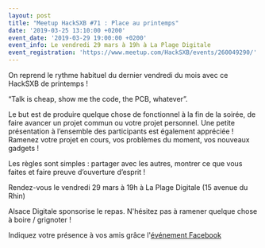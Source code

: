 ```yaml
---
layout: post
title: "Meetup HackSXB #71 : Place au printemps"
date: '2019-03-25 13:10:00 +0200'
event_date: '2019-03-29 19:00:00 +0200'
event_info: Le vendredi 29 mars à 19h à La Plage Digitale
event_registration: 'https://www.meetup.com/HackSXB/events/260049290/'
---
```

On reprend le rythme habituel du dernier vendredi du mois avec ce HackSXB de printemps !

“Talk is cheap, show me the code, the PCB, whatever”.

Le but est de produire quelque chose de fonctionnel à la fin de la soirée, de faire avancer un projet commun ou votre projet personnel. Une petite présentation à l’ensemble des participants est également appréciée ! Ramenez votre projet en cours, vos problèmes du moment, vos nouveaux gadgets !

Les règles sont simples : partager avec les autres, montrer ce que vous faites et faire preuve d’ouverture d’esprit !

Rendez-vous le vendredi 29 mars à 19h à La Plage Digitale (15 avenue du Rhin)

Alsace Digitale sponsorise le repas. N'hésitez pas à ramener quelque chose à boire / grignoter !

Indiquez votre présence à vos amis grâce l'[événement Facebook](https://www.facebook.com/events/2017411121719841/)
